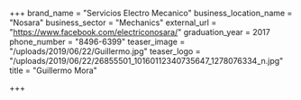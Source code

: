 +++
brand_name = "Servicios Electro Mecanico"
business_location_name = "Nosara"
business_sector = "Mechanics"
external_url = "https://www.facebook.com/electriconosara/"
graduation_year = 2017
phone_number = "8496-6399"
teaser_image = "/uploads/2019/06/22/Guillermo.jpg"
teaser_logo = "/uploads/2019/06/22/26855501_10160112340735647_1278076334_n.jpg"
title = "Guillermo Mora"

+++
